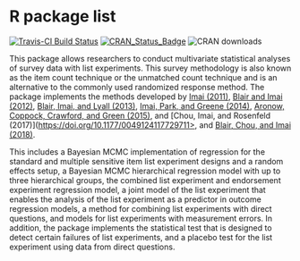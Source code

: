 # R package list
[![Travis-CI Build Status](https://travis-ci.org/SensitiveQuestions/list.svg?branch=master)](https://travis-ci.org/SensitiveQuestions/list) [![CRAN_Status_Badge](http://www.r-pkg.org/badges/version/list)](https://cran.r-project.org/package=list) ![CRAN downloads](http://cranlogs.r-pkg.org/badges/grand-total/list)

This package allows researchers to conduct multivariate statistical analyses of survey data with list experiments. This survey methodology is also known as the item count technique or the unmatched count technique and is an alternative to the commonly used randomized response method. The package implements the methods developed by [Imai (2011)](https://doi.org/10.1198/jasa.2011.ap10415), [Blair and Imai (2012)](https://doi.org/10.1093/pan/mpr048), [Blair, Imai, and Lyall (2013)](https://doi.org/10.1111/ajps.12086), [Imai, Park, and Greene (2014)](https://doi.org/10.1093/pan/mpu017), [Aronow, Coppock, Crawford, and Green (2015)](https://doi.org/10.1093/jssam/smu023), and [Chou, Imai, and Rosenfeld (2017)](https://doi.org/10.1177/0049124117729711>, and [Blair, Chou, and Imai (2018)](https://imai.fas.harvard.edu/research/files/listerror.pdf). 
    
This includes a Bayesian MCMC implementation of regression for the standard and multiple sensitive item list experiment designs and a random effects setup, a Bayesian MCMC hierarchical regression model with up to three hierarchical groups, the combined list experiment and endorsement experiment regression model, a joint model of the list experiment that enables the analysis of the list experiment as a predictor in outcome regression models, a method for combining list experiments with direct questions, and models for list experiments with measurement errors. In addition, the package implements the statistical test that is designed to detect certain failures of list experiments, and a placebo test for the list experiment using data from direct questions.
